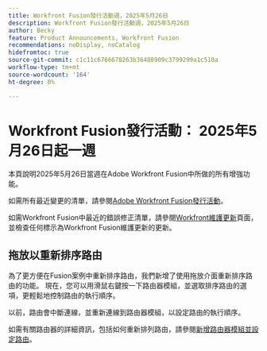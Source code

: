 ```yaml
---
title: Workfront Fusion發行活動週，2025年5月26日
description: Workfront Fusion發行活動週，2025年5月26日
author: Becky
feature: Product Announcements, Workfront Fusion
recommendations: noDisplay, noCatalog
hidefromtoc: true
source-git-commit: c1c11c6766678263b36488909c3799299a1c510a
workflow-type: tm+mt
source-wordcount: '164'
ht-degree: 0%

---
```


# Workfront Fusion發行活動： 2025年5月26日起一週

本頁說明2025年5月26日當週在Adobe Workfront Fusion中所做的所有增強功能。

如需所有最近變更的清單，請參閱[Adobe Workfront Fusion發行活動](/help/workfront-fusion/fusion-product-releases/fusion-release-activity.md)。

如需Workfront Fusion中最近的錯誤修正清單，請參閱[Workfront維護更新](https://experienceleague.adobe.com/en/docs/workfront-known-issues/releases/current-updates)頁面，並檢查任何標示為Workfront Fusion維護更新的更新。

## 拖放以重新排序路由

為了更方便在Fusion案例中重新排序路由，我們新增了使用拖放介面重新排序路由的功能。 現在，您可以用滑鼠右鍵按一下路由器模組，並選取排序路由的選項，更輕鬆地控制路由的執行順序。

以前，路由會中斷連線，並重新連線到路由器模組，以設定路由的執行順序。

如需有關路由器的詳細資訊，包括如何重新排列路由，請參閱[新增路由器模組並設定路由](/help/workfront-fusion/create-scenarios/add-modules/router-module.md)。
